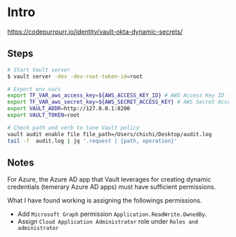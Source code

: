 # Intro

<https://codepurrpurr.io/identity/vault-okta-dynamic-secrets/>

## Steps

```sh
# Start Vault server
$ vault server -dev -dev-root-token-id=root

# Export env vars
export TF_VAR_aws_access_key=${AWS_ACCESS_KEY_ID} # AWS Access Key ID - This command assumes the AWS Access Key ID is set in your environment as AWS_ACCESS_KEY_ID
export TF_VAR_aws_secret_key=${AWS_SECRET_ACCESS_KEY} # AWS Secret Access Key - This command assumes the AWS Access Key ID is set in your environment as AWS_SECRET_ACCESS_KEY
export VAULT_ADDR=http://127.0.0.1:8200
export VAULT_TOKEN=root

# Check path and verb to tune Vault policy
vault audit enable file file_path=/Users/chichi/Desktop/audit.log
tail -f  audit.log | jq '.request | {path, operation}'

```

## Notes

For Azure, the Azure AD app that Vault leverages for creating dynamic credentials (temerary Azure AD apps) must have sufficient permissions.

What I have found working is assigning the followings permissions.

* Add `Microsoft Graph` permission `Application.ReadWrite.OwnedBy`.
* Assign `Cloud Application Administrator` role under `Roles and administrator`
